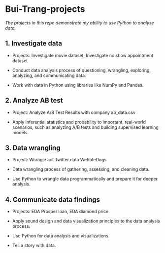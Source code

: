 # Bui-Trang-projects

*The projects in this repo demonstrate my ability to use Python to analyse data.*

## 1. Investigate data

* Projects: Investigate movie dataset, Investigate no show appointment dataset

* Conduct data analysis process of questioning, wrangling, exploring, analyzing, and communicating data. 

* Work with data in Python using libraries like NumPy and Pandas.

## 2. Analyze AB test

* Project: Analyze A/B Test Results with company ab_data.csv

* Apply inferential statistics and probability to important, real-world scenarios, such as analyzing A/B tests and building supervised learning models.

## 3. Data wrangling 

* Project: Wrangle act Twitter data WeRateDogs

* Data wrangling process of gathering, assessing, and cleaning data. 

* Use Python to wrangle data programmatically and prepare it for deeper analysis.

## 4. Communicate data findings

* Projects: EDA Prosper loan, EDA diamond price

* Apply sound design and data visualization principles to the data analysis process. 

* Use Python for data analysis and visualizations. 

* Tell a story with data.

